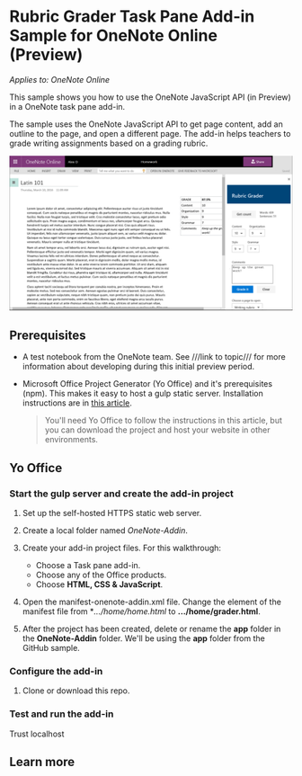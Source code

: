 # Rubric Grader Task Pane Add-in Sample for OneNote Online (Preview)

_Applies to: OneNote Online_

This sample shows you how to use the OneNote JavaScript API (in Preview) in a OneNote task pane add-in.

The sample uses the OneNote JavaScript API to get page content, add an outline to the page, and open a different page. The add-in helps teachers to grade writing assignments based on a grading rubric.

![Rubric Grader task pane add-in in OneNote Online](readme-images/rubric-grader.png) 

## Prerequisites
- A test notebook from the OneNote team. See ///link to topic/// for more information about developing during this initial preview period.

- Microsoft Office Project Generator (Yo Office) and it's prerequisites (npm). This makes it easy to host a gulp static server. Installation instructions are in [this article](https://dev.office.com/blogs/creating-office-add-ins-with-any-editor-introducing-yo-office). 

   >You'll need Yo Office to follow the instructions in this article, but you can download the project and host your website in other environments.

## Yo Office

### Start the gulp server and create the add-in project
1. Set up the self-hosted HTTPS static web server.

1. Create a local folder named *OneNote-Addin*.

1. Create your add-in project files. For this walkthrough:
   - Choose a Task pane add-in. 
   - Choose any of the Office products.
   - Choose **HTML, CSS & JavaScript**.

1. Open the manifest-onenote-addin.xml file. Change the <SourceLocation> element of the manifest file from  **.../home/home.html* to **.../home/grader.html**.

1. After the project has been created, delete or rename the **app** folder in the **OneNote-Addin** folder. We'll be using the **app** folder from the GitHub sample.

### Configure the add-in
1. Clone or download this repo. 


### Test and run the add-in 

Trust localhost

## Learn more

